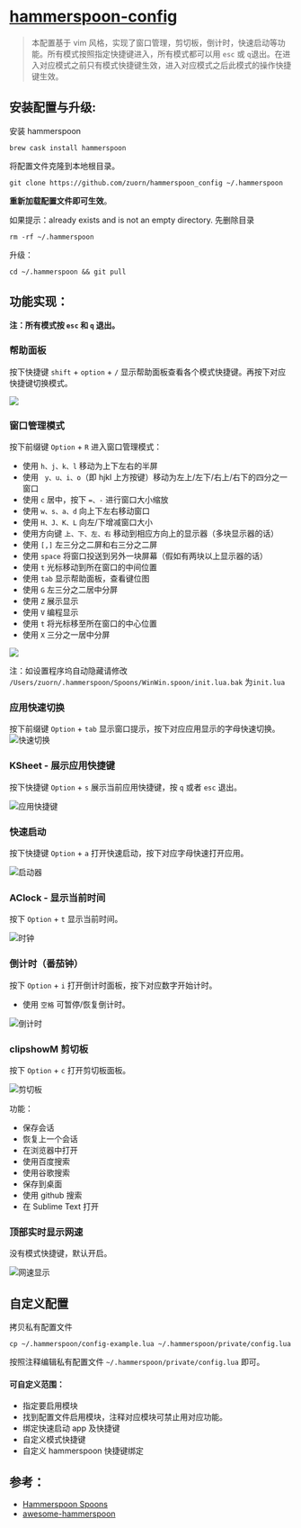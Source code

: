 # [hammerspoon-config](hammerspoon-config) 


> 本配置基于 vim 风格，实现了窗口管理，剪切板，倒计时，快速启动等功能。所有模式按照指定快捷键进入，所有模式都可以用 `esc` 或 `q`退出。在进入对应模式之前只有模式快捷键生效，进入对应模式之后此模式的操作快捷键生效。

## 安装配置与升级:

安装 hammerspoon 
```
brew cask install hammerspoon
```

将配置文件克隆到本地根目录。
```
git clone https://github.com/zuorn/hammerspoon_config ~/.hammerspoon
```
**重新加载配置文件即可生效**。

如果提示：already exists and is not an empty directory.
先删除目录

```
rm -rf ~/.hammerspoon
```

升级：

```
cd ~/.hammerspoon && git pull
```

## 功能实现：

**注：所有模式按 `esc` 和 `q` 退出。**

### 帮助面板
按下快捷键 `shift` + `option` + `/` 显示帮助面板查看各个模式快捷键。再按下对应快捷键切换模式。

![](http://ww1.sinaimg.cn/large/006tNc79ly1g4pzrve6gsj31c00u0k0p.jpg)


### 窗口管理模式
按下前缀键 `Option` + `R` 进入窗口管理模式：

* 使用 `h、j、k、l` 移动为上下左右的半屏
* 使用 ` y、u、i、o`（即 hjkl 上方按键）移动为左上/左下/右上/右下的四分之一窗口
* 使用 `c` 居中，按下 `=、-` 进行窗口大小缩放
* 使用 `w、s、a、d` 向上下左右移动窗口
* 使用 `H、J、K、L` 向左/下增减窗口大小
* 使用方向键 `上、下、左、右` 移动到相应方向上的显示器（多块显示器的话）
* 使用 `[,]` 左三分之二屏和右三分之二屏
* 使用 `space` 将窗口投送到另外一块屏幕（假如有两块以上显示器的话）
* 使用 `t` 光标移动到所在窗口的中间位置
* 使用 `tab` 显示帮助面板，查看键位图
* 使用 `G` 左三分之二居中分屏 
* 使用 `Z` 展示显示 
* 使用 `V` 编程显示 
* 使用 `t` 将光标移至所在窗口的中心位置 
* 使用 `X` 三分之一居中分屏 


![](http://ww4.sinaimg.cn/large/006tNc79ly1g4pz9dhogwj31c00u04aw.jpg) 

注：如设置程序坞自动隐藏请修改  `/Users/zuorn/.hammerspoon/Spoons/WinWin.spoon/init.lua.bak` 为`init.lua`

### 应用快速切换

按下前缀键 `Option` + `tab` 显示窗口提示，按下对应应用显示的字母快速切换。
![快速切换](https://i.loli.net/2019/07/06/5d20193818dd473100.png)




### KSheet - 展示应用快捷键

按下快捷键 `Option` + `s` 展示当前应用快捷键，按 `q` 或者 `esc` 退出。

![应用快捷键](https://i.loli.net/2019/07/06/5d2019381760e52911.png)


### 快速启动

按下快捷键 `Option` + `a` 打开快速启动，按下对应字母快速打开应用。

![启动器](https://i.loli.net/2019/07/06/5d2019368b6dc67355.png)


### AClock - 显示当前时间

按下 `Option` + `t` 显示当前时间。

![时钟](https://i.loli.net/2019/07/06/5d201936dbfdf69558.png)


### 倒计时（番茄钟）

按下 `Option` + `i` 打开倒计时面板，按下对应数字开始计时。

* 使用 `空格` 可暂停/恢复倒计时。 

![倒计时](https://i.loli.net/2019/07/06/5d2019372da4545679.png)


### clipshowM 剪切板

按下 `Option` + `c` 打开剪切板面板。

![剪切板](https://i.loli.net/2019/07/06/5d201937266fe84053.png)

功能：

* 保存会话
* 恢复上一个会话
* 在浏览器中打开
* 使用百度搜索
* 使用谷歌搜索
* 保存到桌面
* 使用 github 搜索
* 在 Sublime Text 打开

### 顶部实时显示网速

没有模式快捷键，默认开启。

![网速显示](https://i.loli.net/2019/07/06/5d2019336a0b441738.jpg)

## 自定义配置

拷贝私有配置文件

```
cp ~/.hammerspoon/config-example.lua ~/.hammerspoon/private/config.lua
```

按照注释编辑私有配置文件 `~/.hammerspoon/private/config.lua` 即可。

####  可自定义范围：

* 指定要启用模块
*  找到配置文件启用模块，注释对应模块可禁止用对应功能。
* 绑定快速启动 app 及快捷键
* 自定义模式快捷键
* 自定义 hammerspoon 快捷键绑定


## 参考：

* [Hammerspoon Spoons](https://www.hammerspoon.org/Spoons/)
* [awesome-hammerspoon](https://github.com/ashfinal/awesome-hammerspoon)
